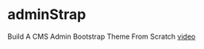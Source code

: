 # adminStrap

Build A CMS Admin Bootstrap Theme From Scratch [video](https://www.youtube.com/watch?v=pXbEcGUtHgo)
